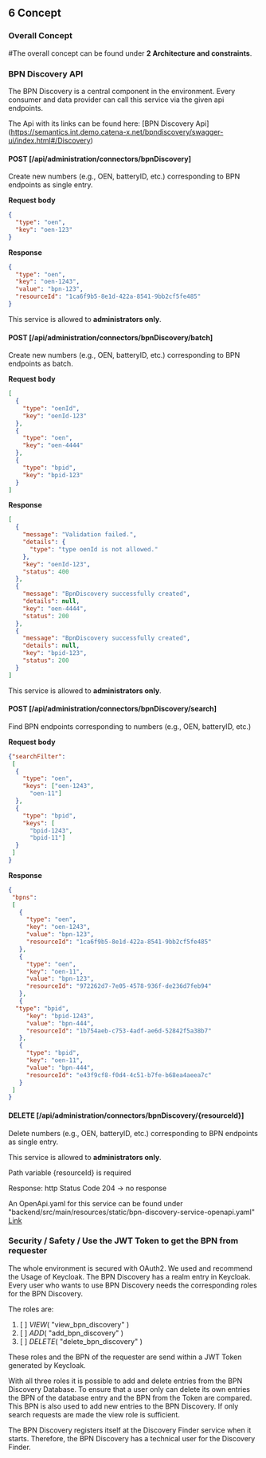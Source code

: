 ## 6 Concept

### Overall Concept

#The overall concept can be found under **2 Architecture and
constraints**.

### BPN Discovery API

The BPN Discovery is a central component in the environment. Every
consumer and data provider can call this service via the given api
endpoints.

The Api with its links can be found here: [BPN Discovery Api] (https://semantics.int.demo.catena-x.net/bpndiscovery/swagger-ui/index.html#/Discovery)


#### POST [/api/administration/connectors/bpnDiscovery]

Create new numbers (e.g., OEN, batteryID, etc.) corresponding to BPN
endpoints as single entry.

**Request body**

```json
{
  "type": "oen",
  "key": "oen-123"
}
```
**Response**

```json
{
  "type": "oen",
  "key": "oen-1243",
  "value": "bpn-123",
  "resourceId": "1ca6f9b5-8e1d-422a-8541-9bb2cf5fe485"
}
```
This service is allowed to **administrators only**.


#### POST [/api/administration/connectors/bpnDiscovery/batch]

Create new numbers (e.g., OEN, batteryID, etc.) corresponding to BPN
endpoints as batch.

**Request body**

```json 
[
  {
    "type": "oenId", 
    "key": "oenId-123"
  }, 
  {
    "type": "oen", 
    "key": "oen-4444"
  }, 
  {
    "type": "bpid", 
    "key": "bpid-123"
  }
]
```

**Response**

```json
[
  {
    "message": "Validation failed.",
    "details": {
      "type": "type oenId is not allowed."
    }, 
    "key": "oenId-123", 
    "status": 400
  }, 
  {
    "message": "BpnDiscovery successfully created", 
    "details": null, 
    "key": "oen-4444", 
    "status": 200
  }, 
  {
    "message": "BpnDiscovery successfully created", 
    "details": null, 
    "key": "bpid-123", 
    "status": 200
  }
]
```

This service is allowed to **administrators only**.


#### POST [/api/administration/connectors/bpnDiscovery/search]

Find BPN endpoints corresponding to numbers (e.g., OEN, batteryID, etc.)

**Request body**

```json
{"searchFilter": 
 [
  {
    "type": "oen", 
    "keys": ["oen-1243",
      "oen-11"]
  }, 
  {
    "type": "bpid", 
    "keys": [
      "bpid-1243", 
      "bpid-11"]
  }
 ]
}
```

**Response**

```json
{
 "bpns": 
 [
   {
     "type": "oen", 
     "key": "oen-1243", 
     "value": "bpn-123", 
     "resourceId": "1ca6f9b5-8e1d-422a-8541-9bb2cf5fe485"
   },
   {
     "type": "oen", 
     "key": "oen-11", 
     "value": "bpn-123",
     "resourceId": "972262d7-7e05-4578-936f-de236d7feb94"
   }, 
   {
  "type": "bpid", 
     "key": "bpid-1243", 
     "value": "bpn-444", 
     "resourceId": "1b754aeb-c753-4adf-ae6d-52842f5a38b7"
   }, 
   {
     "type": "bpid", 
     "key": "oen-11", 
     "value": "bpn-444", 
     "resourceId": "e43f9cf8-f0d4-4c51-b7fe-b68ea4aeea7c"
   }
 ]
}
```

#### DELETE [/api/administration/connectors/bpnDiscovery/{resourceId}]

Delete numbers (e.g., OEN, batteryID, etc.) corresponding to BPN
endpoints as single entry.

This service is allowed to **administrators only**.

Path variable {resourceId} is required

Response: http Status Code 204 -> no response

An OpenApi.yaml for this service can be found under
"backend/src/main/resources/static/bpn-discovery-service-openapi.yaml" [Link](https://github.com/eclipse-tractusx/sldt-bpn-discovery/blob/main/backend/src/main/resources/static/bpn-discovery-service-openapi.yaml)

### Security / Safety / Use the JWT Token to get the BPN from requester

The whole environment is secured with OAuth2. We used and recommend the Usage of Keycloak. The BPN Discovery has a
realm entry in Keycloak. Every user who wants to use BPN Discovery needs
the corresponding roles for the BPN Discovery.

The roles are:

1. [ ] *VIEW*( "view_bpn_discovery" )
2. [ ] *ADD*( "add_bpn_discovery" )
3. [ ] *DELETE*( "delete_bpn_discovery" )

These roles and the BPN of the requester are send within a JWT Token
generated by Keycloak.

With all three roles it is possible to add and delete entries from the
BPN Discovery Database. To ensure that a user only can delete its own entries the BPN of the database entry and the BPN 
from the Token are compared.
This BPN is also used to add new entries to the BPN Discovery.
If only search requests are made the view role is sufficient.

The BPN Discovery registers itself at the Discovery Finder service when
it starts. Therefore, the BPN Discovery has a technical user for the
Discovery Finder.
